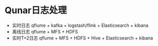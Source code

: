 # Qunar日志处理

- 实时日志 qflume + kafka + logstash/flink + Elasticsearch + kibana
- 离线日志 qflume + MFS + HDFS
- 实时T+2日志 qflume + MFS + HDFS + Hive + Elasticsearch + kibana